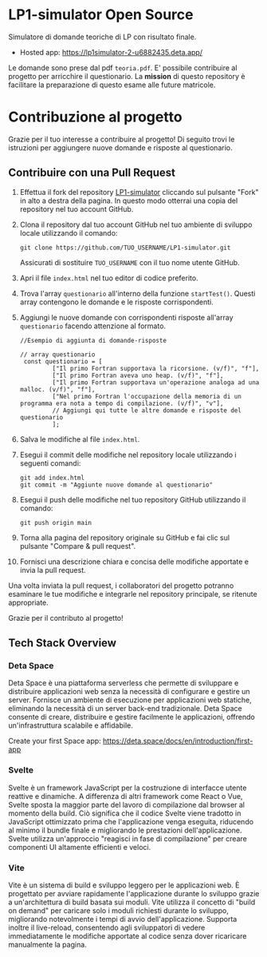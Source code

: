 # LP1-simulator Open Source
 Simulatore di domande teoriche di LP con risultato finale.
- Hosted app: https://lp1simulator-2-u6882435.deta.app/

Le domande sono prese dal pdf `teoria.pdf`. E' possibile contribuire al progetto per arricchire il questionario. La **mission** di questo repository è facilitare la preparazione di questo esame alle future matricole.
##

# Contribuzione al progetto

Grazie per il tuo interesse a contribuire al progetto! Di seguito trovi le istruzioni per aggiungere nuove domande e risposte al questionario.

## Contribuire con una Pull Request

1. Effettua il fork del repository [LP1-simulator](https://github.com/AlessandroBonomo28/LP1-simulator) cliccando sul pulsante "Fork" in alto a destra della pagina. In questo modo otterrai una copia del repository nel tuo account GitHub.

2. Clona il repository dal tuo account GitHub nel tuo ambiente di sviluppo locale utilizzando il comando:
   ```
   git clone https://github.com/TUO_USERNAME/LP1-simulator.git
   ```
   Assicurati di sostituire `TUO_USERNAME` con il tuo nome utente GitHub.

3. Apri il file `index.html` nel tuo editor di codice preferito.

4. Trova l'array `questionario` all'interno della funzione `startTest()`. Questi array contengono le domande e le risposte corrispondenti.

5. Aggiungi le nuove domande con corrispondenti risposte all'array `questionario` facendo attenzione al formato.
   ```
   //Esempio di aggiunta di domande-risposte

   // array questionario
    const questionario = [
            ["Il primo Fortran supportava la ricorsione. (v/f)", "f"],
            ["Il primo Fortran aveva uno heap. (v/f)", "f"],
            ["Il primo Fortran supportava un'operazione analoga ad una malloc. (v/f)", "f"],
            ["Nel primo Fortran l'occupazione della memoria di un programma era nota a tempo di compilazione. (v/f)", "v"],
            // Aggiungi qui tutte le altre domande e risposte del questionario
            ];

   ```

6. Salva le modifiche al file `index.html`.

7. Esegui il commit delle modifiche nel repository locale utilizzando i seguenti comandi:
   ```
   git add index.html
   git commit -m "Aggiunte nuove domande al questionario"
   ```

8. Esegui il push delle modifiche nel tuo repository GitHub utilizzando il comando:
   ```
   git push origin main
   ```

9. Torna alla pagina del repository originale su GitHub e fai clic sul pulsante "Compare & pull request".

10. Fornisci una descrizione chiara e concisa delle modifiche apportate e invia la pull request.

Una volta inviata la pull request, i collaboratori del progetto potranno esaminare le tue modifiche e integrarle nel repository principale, se ritenute appropriate.

Grazie per il contributo al progetto!

## Tech Stack Overview
### Deta Space
Deta Space è una piattaforma serverless che permette di sviluppare e distribuire applicazioni web senza la necessità di configurare e gestire un server. Fornisce un ambiente di esecuzione per applicazioni web statiche, eliminando la necessità di un server back-end tradizionale. Deta Space consente di creare, distribuire e gestire facilmente le applicazioni, offrendo un'infrastruttura scalabile e affidabile.

Create your first Space app: https://deta.space/docs/en/introduction/first-app
### Svelte
Svelte è un framework JavaScript per la costruzione di interfacce utente reattive e dinamiche. A differenza di altri framework come React o Vue, Svelte sposta la maggior parte del lavoro di compilazione dal browser al momento della build. Ciò significa che il codice Svelte viene tradotto in JavaScript ottimizzato prima che l'applicazione venga eseguita, riducendo al minimo il bundle finale e migliorando le prestazioni dell'applicazione. Svelte utilizza un'approccio "reagisci in fase di compilazione" per creare componenti UI altamente efficienti e veloci.

### Vite
Vite è un sistema di build e sviluppo leggero per le applicazioni web. È progettato per avviare rapidamente l'applicazione durante lo sviluppo grazie a un'architettura di build basata sui moduli. Vite utilizza il concetto di "build on demand" per caricare solo i moduli richiesti durante lo sviluppo, migliorando notevolmente i tempi di avvio dell'applicazione. Supporta inoltre il live-reload, consentendo agli sviluppatori di vedere immediatamente le modifiche apportate al codice senza dover ricaricare manualmente la pagina.
